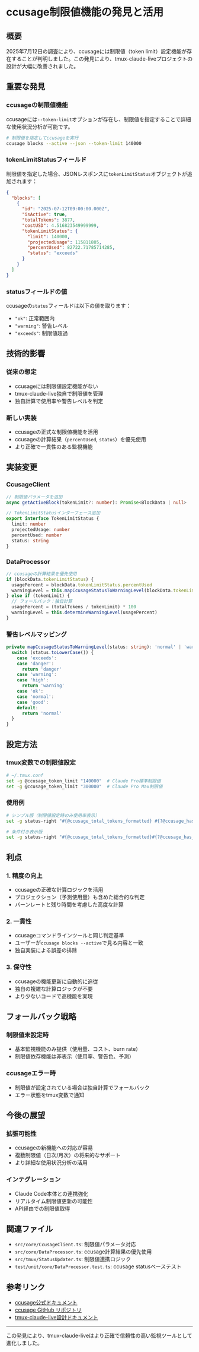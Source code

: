 # ccusage制限値機能の発見と活用

## 概要

2025年7月12日の調査により、ccusageには制限値（token limit）設定機能が存在することが判明しました。この発見により、tmux-claude-liveプロジェクトの設計が大幅に改善されました。

## 重要な発見

### ccusageの制限値機能

ccusageには`--token-limit`オプションが存在し、制限値を指定することで詳細な使用状況分析が可能です。

```bash
# 制限値を指定してccusageを実行
ccusage blocks --active --json --token-limit 140000
```

### tokenLimitStatusフィールド

制限値を指定した場合、JSONレスポンスに`tokenLimitStatus`オブジェクトが追加されます：

```json
{
  "blocks": [
    {
      "id": "2025-07-12T09:00:00.000Z",
      "isActive": true,
      "totalTokens": 3877,
      "costUSD": 4.516823549999999,
      "tokenLimitStatus": {
        "limit": 140000,
        "projectedUsage": 115811805,
        "percentUsed": 82722.71785714285,
        "status": "exceeds"
      }
    }
  ]
}
```

### statusフィールドの値

ccusageの`status`フィールドは以下の値を取ります：

- `"ok"`: 正常範囲内
- `"warning"`: 警告レベル
- `"exceeds"`: 制限値超過

## 技術的影響

### 従来の想定

- ccusageには制限値設定機能がない
- tmux-claude-live独自で制限値を管理
- 独自計算で使用率や警告レベルを判定

### 新しい実装

- ccusageの正式な制限値機能を活用
- ccusageの計算結果（`percentUsed`, `status`）を優先使用
- より正確で一貫性のある監視機能

## 実装変更

### CcusageClient

```typescript
// 制限値パラメータを追加
async getActiveBlock(tokenLimit?: number): Promise<BlockData | null>

// TokenLimitStatusインターフェース追加
export interface TokenLimitStatus {
  limit: number
  projectedUsage: number
  percentUsed: number
  status: string
}
```

### DataProcessor

```typescript
// ccusageの計算結果を優先使用
if (blockData.tokenLimitStatus) {
  usagePercent = blockData.tokenLimitStatus.percentUsed
  warningLevel = this.mapCcusageStatusToWarningLevel(blockData.tokenLimitStatus.status)
} else if (tokenLimit) {
  // フォールバック：独自計算
  usagePercent = (totalTokens / tokenLimit) * 100
  warningLevel = this.determineWarningLevel(usagePercent)
}
```

### 警告レベルマッピング

```typescript
private mapCcusageStatusToWarningLevel(status: string): 'normal' | 'warning' | 'danger' {
  switch (status.toLowerCase()) {
    case 'exceeds':
    case 'danger':
      return 'danger'
    case 'warning':
    case 'high':
      return 'warning'
    case 'ok':
    case 'normal':
    case 'good':
    default:
      return 'normal'
  }
}
```

## 設定方法

### tmux変数での制限値設定

```bash
# ~/.tmux.conf
set -g @ccusage_token_limit "140000"  # Claude Pro標準制限値
set -g @ccusage_token_limit "300000"  # Claude Pro Max制限値
```

### 使用例

```bash
# シンプル版（制限値設定時のみ使用率表示）
set -g status-right "#{@ccusage_total_tokens_formatted} #{?@ccusage_has_token_limit,(#{@ccusage_usage_percent}),}"

# 条件付き表示版
set -g status-right "#{@ccusage_total_tokens_formatted}#{?@ccusage_has_token_limit, | #{@ccusage_usage_percent} | #[fg=#{@ccusage_warning_color}]#{@ccusage_warning_level}#[default],}"
```

## 利点

### 1. 精度の向上

- ccusageの正確な計算ロジックを活用
- プロジェクション（予測使用量）も含めた総合的な判定
- バーンレートと残り時間を考慮した高度な計算

### 2. 一貫性

- ccusageコマンドラインツールと同じ判定基準
- ユーザーが`ccusage blocks --active`で見る内容と一致
- 独自実装による誤差の排除

### 3. 保守性

- ccusageの機能更新に自動的に追従
- 独自の複雑な計算ロジックが不要
- より少ないコードで高機能を実現

## フォールバック戦略

### 制限値未設定時

- 基本監視機能のみ提供（使用量、コスト、burn rate）
- 制限値依存機能は非表示（使用率、警告色、予測）

### ccusageエラー時

- 制限値が設定されている場合は独自計算でフォールバック
- エラー状態をtmux変数で通知

## 今後の展望

### 拡張可能性

- ccusageの新機能への対応が容易
- 複数制限値（日次/月次）の将来的なサポート
- より詳細な使用状況分析の活用

### インテグレーション

- Claude Code本体との連携強化
- リアルタイム制限値更新の可能性
- API経由での制限値取得

## 関連ファイル

- `src/core/CcusageClient.ts`: 制限値パラメータ対応
- `src/core/DataProcessor.ts`: ccusage計算結果の優先使用
- `src/tmux/StatusUpdater.ts`: 制限値連携ロジック
- `test/unit/core/DataProcessor.test.ts`: ccusage statusベーステスト

## 参考リンク

- [ccusage公式ドキュメント](https://ccusage.com/)
- [ccusage GitHub リポジトリ](https://github.com/ryoppippi/ccusage)
- [tmux-claude-live設計ドキュメント](./tmux-variables-design.md)

---

この発見により、tmux-claude-liveはより正確で信頼性の高い監視ツールとして進化しました。